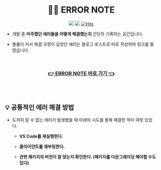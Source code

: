 <div align="center">

# 🚨📒 ERROR NOTE

<img src="https://img.shields.io/badge/since-2022.11-grey"></a>
<img src="https://img.shields.io/badge/author-SangYoonLee-yellow"></a>
[![Hits](https://hits.seeyoufarm.com/api/count/incr/badge.svg?url=https%3A%2F%2Fgithub.com%2FSangYoonLee1231%2FERROR_NOTE&count_bg=%2379C83D&title_bg=%23555555&icon=&icon_color=%23E7E7E7&title=hits&edge_flat=false)](https://hits.seeyoufarm.com)

</div>

- 개발 중 <strong>마주했던 에러들을 어떻게 해결했는지</strong> 간단히 기록하는 공간입니다.

- 볼륨이 커서 해결 과정이 길었던 애러는 블로그 포스트로 따로 작성하여 링크를 올렸습니다.

<br/>

<div align="center">

<h3><a href="https://sangyoonlee1231.github.io/ERROR_NOTE/">👉 ERROR NOTE 바로 가기 👈</a></h3>

</div>

<br/><br/>

## 💡 공통적인 에러 해결 방법

- 도저히 알 수 없는 에러가 발생했을 때 아래의 시도를 통해 해결한 적이 여럿 있었다.

  - <strong>VS Code를 재실행한다.</strong>

  - <strong>클라이언트를 재부팅한다.</strong>

  - <strong>관련 패키지의 버전이 잘 맞는지 확인한다. (패키지를 다운그레이딩 해야할 수도 있다)</strong>
